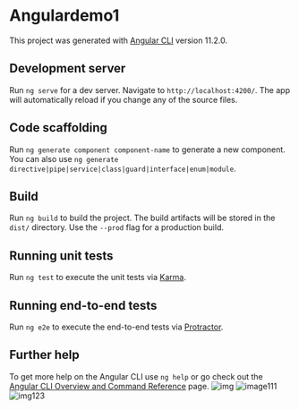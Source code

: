 # Angulardemo1

This project was generated with [Angular CLI](https://github.com/angular/angular-cli) version 11.2.0.

## Development server

Run `ng serve` for a dev server. Navigate to `http://localhost:4200/`. The app will automatically reload if you change any of the source files.

## Code scaffolding

Run `ng generate component component-name` to generate a new component. You can also use `ng generate directive|pipe|service|class|guard|interface|enum|module`.

## Build

Run `ng build` to build the project. The build artifacts will be stored in the `dist/` directory. Use the `--prod` flag for a production build.

## Running unit tests

Run `ng test` to execute the unit tests via [Karma](https://karma-runner.github.io).

## Running end-to-end tests

Run `ng e2e` to execute the end-to-end tests via [Protractor](http://www.protractortest.org/).

## Further help

To get more help on the Angular CLI use `ng help` or go check out the [Angular CLI Overview and Command Reference](https://angular.io/cli) page.
![img](https://user-images.githubusercontent.com/79577910/111897514-4383ff80-8a46-11eb-81d3-39bc4b117a66.PNG)
![image111](https://user-images.githubusercontent.com/79577910/111897667-5519d700-8a47-11eb-9e99-0b3469c8937e.PNG)
![img123](https://user-images.githubusercontent.com/79577910/111965762-1ace3980-8b1c-11eb-84ba-5954623eee0b.PNG)
